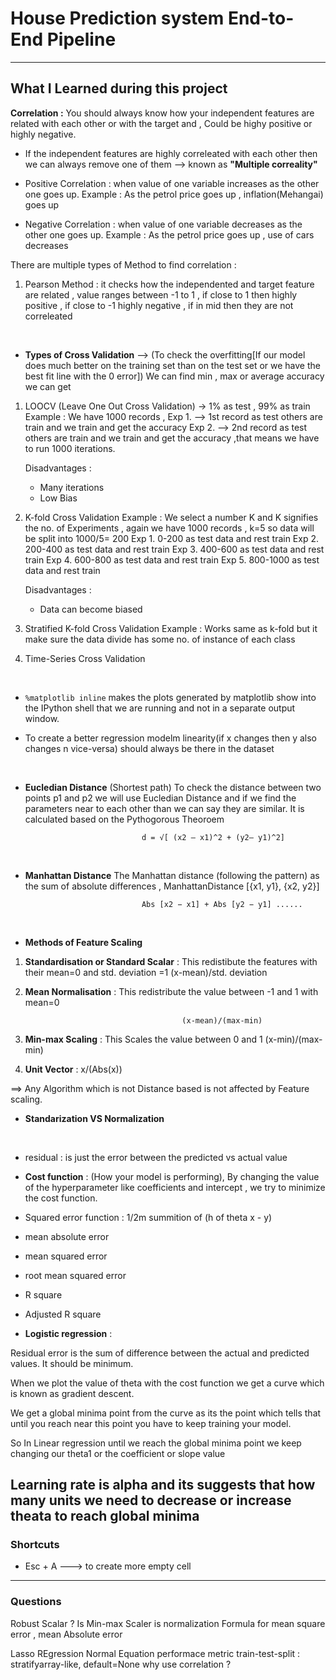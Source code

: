 # House Prediction system End-to-End Pipeline


---


## What I Learned during this project

**Correlation :** You should always know how your independent features are related with each other or with the target and  , Could be highy positive or highly negative.
        
* If the independent features are highly correleated with each other then we can always remove one of them --> known as **"Multiple correality"**

* Positive Correlation : when value of one variable increases as the other one goes up.
        Example : As the petrol price goes up , inflation(Mehangai) goes up

* Negative Correlation : when value of one variable decreases as the other one goes up.
        Example : As the petrol price goes up , use of cars decreases


There are multiple types of Method to find correlation :
1. Pearson Method : it checks how the independented and target feature are related , value ranges between -1 to 1 , if close to 1 then highly positive , if close to -1 highly negative , if in mid then they are not correleated

<br>

* **Types of Cross Validation**
--> (To check the overfitting[If our model does much better on the training set than on the test set or we have the best fit line with the 0 error]) We can find min , max or average accuracy we can get

1. LOOCV (Leave One Out Cross Validation) -> 1% as test , 99% as train
        Example : We have 1000 records , 
                Exp 1.  --> 1st record as test others are train and we train and get the accuracy
                Exp 2.  --> 2nd record as test others are train and we train and get the accuracy
        ,that means we have to run 1000 iterations.
    
    Disadvantages : 
    * Many iterations
    * Low Bias

2. K-fold Cross Validation
        Example : We select a number K and K signifies the no. of Experiments , again we have 1000 records , k=5 so data will be split into 1000/5= 200
                Exp 1. 0-200 as test data and rest train
                Exp 2. 200-400 as test data and rest train
                Exp 3. 400-600 as test data and rest train
                Exp 4. 600-800 as test data and rest train
                Exp 5. 800-1000 as test data and rest train
    
    Disadvantages :
    * Data can become biased

3. Stratified K-fold Cross Validation
        Example : Works same as k-fold but it make sure the data divide has some no. of instance of each class

4. Time-Series Cross Validation


<br>

* ```%matplotlib inline``` makes the plots generated by matplotlib show into the IPython shell that we are running and not in a separate output window.

* To create a better regression modelm linearity(if x changes then y also changes n vice-versa) should always be there in the dataset

<br>

* **Eucledian Distance**
(Shortest path) To check the distance between two points p1 and p2 we will use Eucledian Distance and if we find the parameters near to each other than we can say they are similar. It is calculated based on the Pythogorous Theoroem 

                                d = √[ (x2 – x1)^2 + (y2– y1)^2]

<br>

* **Manhattan Distance**
The Manhattan distance (following the pattern) as the sum of absolute differences , ManhattanDistance [{x1, y1}, {x2, y2}]

                                Abs [x2 − x1] + Abs [y2 − y1] ......

<br>

* **Methods of Feature Scaling**

1. **Standardisation or Standard Scalar** : This redistibute the features with their mean=0 and std. deviation =1 
                                          (x-mean)/std. deviation

2. **Mean Normalisation** : This redistribute the value between -1 and 1 with mean=0

                                          (x-mean)/(max-min)


3. **Min-max Scaling** : This Scales the value between 0 and 1
                                          (x-min)/(max-min)

4. **Unit Vector** :                    x/(Abs(x))

==> Any Algorithm which is not Distance based is not affected by Feature scaling.

* **Standarization VS Normalization**

<br>

* residual : is just the error between the predicted vs actual value


* **Cost function** :  (How your model is performing), By changing the value of the hyperparameter like coefficients and intercept , we try to minimize the cost function.


* Squared error function : 
                1/2m summition of (h of theta x - y)
* mean absolute error
* mean squared error
* root mean squared error
* R square
* Adjusted R square


* **Logistic regression** :  

Residual error is the sum of difference between the actual and predicted values. It should be minimum.

When we plot the value of theta with the cost function we get a curve which is known as gradient descent.

We get a global minima point from the curve as its the point which tells that until you reach near this point you have to keep training your model.

So In Linear regression until we reach the global minima point we keep changing our theta1 or the coefficient or slope value

Learning rate is alpha and its suggests that how many units we need to decrease or increase theata to reach global minima
---

### Shortcuts

* Esc + A ---> to create more empty cell

---

### Questions

Robust Scalar ?
Is Min-max Scaler is normalization
Formula for mean square error , mean Absolute error


Lasso REgression
Normal Equation
performace metric
train-test-split : stratifyarray-like, default=None
why use correlation ?
